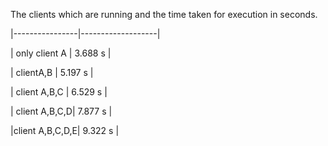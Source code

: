 The clients which are running and the time taken for execution in seconds.

|----------------|-------------------|

| only client A | 3.688 s |

| clientA,B     | 5.197 s |

| client A,B,C  | 6.529 s |

| client A,B,C,D| 7.877 s |

|client A,B,C,D,E| 9.322 s |
